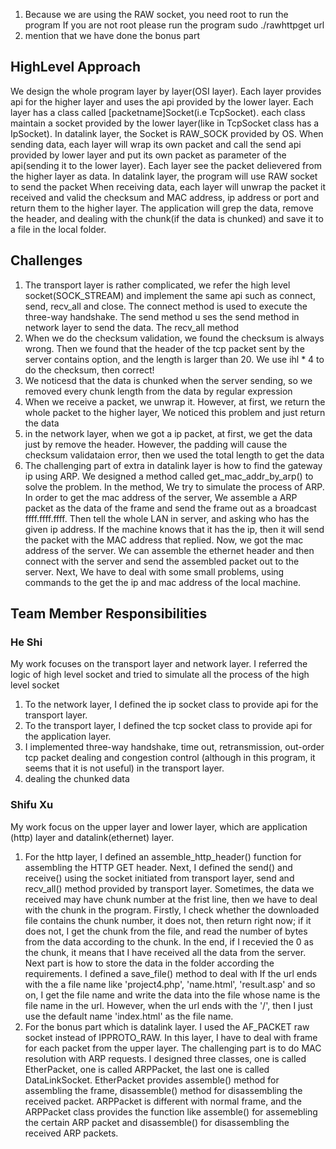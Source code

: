 1. Because we are using the RAW socket, you need root to run the program
If you are not root please run the program
sudo ./rawhttpget url
2. mention that we have done the bonus part


## HighLevel Approach
We design the whole program layer by layer(OSI layer). Each layer provides api for the higher layer and 
uses the api provided by the lower layer. Each layer has a class called [packetname]Socket(i.e TcpSocket).
each class maintain a socket provided by the lower layer(like in TcpSocket class has a IpSocket). In datalink
layer, the Socket is RAW_SOCK provided by OS.
When sending data, each layer will wrap its own packet and call the send api provided by lower layer and put
its own packet as parameter of the api(sending it to the lower layer). Each layer see the packet delievered from the higher layer as data. In datalink layer, the program will use RAW socket to send the packet
When receiving data, each layer will unwrap the packet it received and valid the checksum and MAC address, ip address or port and return them to the higher layer. The application will grep the data, remove the header, and dealing with the chunk(if the data is chunked) and save it to a file in the local folder.


## Challenges
1. The transport layer is rather complicated, we refer the high level socket(SOCK_STREAM) and implement the same api 
such as connect, send, recv_all and close. The connect method is used to execute the three-way handshake. The send method u
ses the send method in network layer to send the data. The recv_all method
2. When we do the checksum validation, we found the checksum is always wrong. Then we found that the header
of the tcp packet sent by the server contains option, and the length is larger than 20. We use ihl * 4 to do
the checksum, then correct!
3. We noticesd that the data is chunked when the server sending, so we removed every chunk length from the data by regular expression
4. When we receive a packet, we unwrap it. However, at first, we return the whole packet to the higher layer,
We noticed this problem and just return the data
5. in the network layer, when we got a ip packet, at first, we get the data just by remove the header. However, the padding will cause the checksum validataion error, then we used the total length to get the data
6. The challenging part of extra in datalink layer is how to find the gateway ip using ARP. We designed a method called 
get_mac_addr_by_arp() to solve the problem. In the method, We try to simulate the process of ARP. In order to get the mac 
address of the server, We assemble a ARP packet as the data of the frame and send the frame out as a broadcast ffff.ffff.ffff. 
Then tell the whole LAN in server, and asking who has the given ip address. If the machine knows that it has the ip, then it will send the packet 
with the MAC address that replied. Now, we got the mac address of the server. We can assemble the ethernet header and then
connect with the server and send the assembled packet out to the server. Next, We have to deal with some small problems, 
using commands to the get the ip and mac address of the local machine. 

## Team Member Responsibilities

###  He Shi
My work focuses on the transport layer and network layer.
I referred the logic of high level socket and tried to simulate all the process of the high level socket
1. To the network layer, I defined the ip socket class to provide api for the transport layer. 
2. To the transport layer, I defined the tcp socket class to provide api for the application layer.
3. I implemented three-way handshake, time out, retransmission, out-order tcp packet dealing and congestion control
(although in this program, it seems that it is not useful) in the transport layer.
4. dealing the chunked data
### Shifu Xu
My work focus on the upper layer and lower layer, which are application (http) layer and datalink(ethernet) layer.
1. For the http layer, I defined an assemble_http_header() function for assembling the HTTP GET header. Next, I defined
the send() and receive() using the socket initiated from transport layer, send and recv_all() method provided by transport
layer. Sometimes, the data we received may have chunk number at the frist line, then we have to deal with the chunk in the
program. Firstly, I check whether the downloaded file contains the chunk number, it does not, then return right now; if 
it does not, I get the chunk from the file, and read the number of bytes from the data according to the chunk. In the 
end, if I recevied the 0 as the chunk, it means that I have received all the data from the server. Next part is how to 
store the data in the folder according the requirements. I defined a save_file() method to deal with If the url ends with 
the a file name like 'project4.php', 'name.html', 'result.asp' and so on, I get the file name and write the data into the
file whose name is the file name in the url. However, when the url ends with the '/', then I just use the default name 
'index.html' as the file name.
2. For the bonus part which is datalink layer. I used the AF_PACKET raw socket instead of IPPROTO_RAW. In this layer, I 
have to deal with frame for each packet from the upper layer. The challenging part is to do MAC resolution with ARP 
requests. I designed three classes, one is called EtherPacket, one is called ARPPacket, the last one is called 
DataLinkSocket. EtherPacket provides assemble() method for assembling the frame, disassemble() method for disassembling
the received packet. ARPPacket is different with normal frame, and the ARPPacket class provides the function like 
assemble() for assemebling the certain ARP packet and disassemble() for disassembling the received ARP packets.
